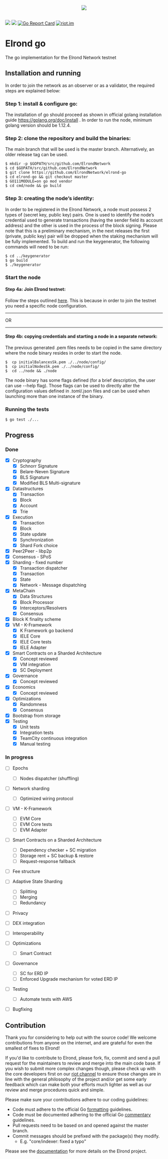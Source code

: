 <div style="text-align:center">
  <img src="https://github.com/ElrondNetwork/elrond-go/blob/master/elrond_logo_01.svg"></img>
</div>  

<br>

[![](https://img.shields.io/badge/made%20by-Elrond%20Network-blue.svg?style=flat-square)](http://elrond.com/)
[![](https://img.shields.io/badge/project-Elrond%20Network%20Testnet-blue.svg?style=flat-square)](http://elrond.com/)
[![Go Report Card](https://goreportcard.com/badge/github.com/ElrondNetwork/elrond-go)](https://goreportcard.com/report/github.com/ElrondNetwork/elrond-go)
[![riot.im](https://img.shields.io/badge/riot.im-JOIN%20CHAT-green.svg)](https://riot.im/app/#/room/#elrond:matrix.org)

# Elrond go

The go implementation for the Elrond Network testnet

## Installation and running

In order to join the network as an observer or as a validator, the required steps are explained below:

### Step 1: install & configure go:
The installation of go should proceed as shown in official golang installation guide https://golang.org/doc/install . In order to run the node, minimum golang version should be 1.12.4.

### Step 2: clone the repository and build the binaries:
The main branch that will be used is the master branch. Alternatively, an older release tag can be used.

```
$ mkdir -p $GOPATH/src/github.com/ElrondNetwork
$ cd $GOPATH/src/github.com/ElrondNetwork
$ git clone https://github.com/ElrondNetwork/elrond-go
$ cd elrond-go && git checkout master
$ GO111MODULE=on go mod vendor
$ cd cmd/node && go build
```

### Step 3: creating the node’s identity:
In order to be registered in the Elrond Network, a node must possess 2 types of (secret key, public key) pairs. One is used to identify the node’s credential used to generate transactions (having the sender field its account address) and the other is used in the process of the block signing. Please note that this is a preliminary mechanism, in the next releases the first (private, public key) pair will be dropped when the staking mechanism will be fully implemented. To build and run the keygenerator, the following commands will need to be run:

```
$ cd ../keygenerator
$ go build
$ ./keygenerator
```

### Start the node 
#### Step 4a: Join Elrond testnet:
Follow the steps outlined [here](https://docs.elrond.com/start-a-validator-node/start-the-network). This is because in order to join the testnet you need a specific node configuration.
______
OR
______
#### Step 4b: copying credentials and starting a node in a separate network:
The previous generated .pem files needs to be copied in the same directory where the node binary resides in order to start the node.

```
$  cp initialBalancesSk.pem ./../node/config/
$  cp initialNodesSk.pem ./../node/config/
$  cd ../node && ./node
```

The node binary has some flags defined (for a brief description, the user can use --help flag). Those flags can be used to directly alter the configuration values defined in .toml/.json files and can be used when launching more than one instance of the binary. 

### Running the tests	
```	
$ go test ./...	
```

## Progress

### Done
- [x] Cryptography
  - [x] Schnorr Signature
  - [x] Belare-Neven Signature
  - [x] BLS Signature
  - [x] Modified BLS Multi-signature
- [x] Datastructures
  - [x] Transaction
  - [x] Block
  - [x] Account
  - [x] Trie
- [x] Execution
  - [x] Transaction
  - [x] Block
  - [x] State update
  - [x] Synchronization
  - [x] Shard Fork choice
- [x] Peer2Peer - libp2p
- [x] Consensus - SPoS
- [x] Sharding - fixed number
  - [x] Transaction dispatcher 
  - [x] Transaction
  - [x] State
  - [x] Network - Message dispatching
- [x] MetaChain
  - [x] Data Structures
  - [x] Block Processor
  - [x] Interceptors/Resolvers
  - [x] Consensus
- [x] Block K finality scheme
- [x] VM - K-Framework
  - [x] K Framework go backend
  - [x] IELE Core
  - [x] IELE Core tests
  - [x] IELE Adapter
- [x] Smart Contracts on a Sharded Architecture
  - [x] Concept reviewed
  - [x] VM integration
  - [x] SC Deployment
- [x] Governance
  - [x] Concept reviewed
- [x] Economics
  - [x] Concept reviewed  
- [x] Optimizations
  - [x] Randomness
  - [x] Consensus
- [x] Bootstrap from storage
- [x] Testing 
  - [x] Unit tests
  - [x] Integration tests
  - [x] TeamCity continuous integration
  - [x] Manual testing

### In progress
- [ ] Epochs
  - [ ] Nodes dispatcher (shuffling)
- [ ] Network sharding
  - [ ] Optimized wiring protocol
- [ ] VM - K-Framework
  - [ ] EVM Core
  - [ ] EVM Core tests
  - [ ] EVM Adapter
- [ ] Smart Contracts on a Sharded Architecture
  - [ ] Dependency checker + SC migration
  - [ ] Storage rent + SC backup & restore
  - [ ] Request-response fallback
- [ ] Fee structure
- [ ] Adaptive State Sharding
  - [ ] Splitting
  - [ ] Merging 
  - [ ] Redundancy
- [ ] Privacy
- [ ] DEX integration
- [ ] Interoperability
- [ ] Optimizations
  - [ ] Smart Contract 
- [ ] Governance
  - [ ] SC for ERD IP
  - [ ] Enforced Upgrade mechanism for voted ERD IP
- [ ] Testing
  - [ ] Automate tests with AWS 
- [ ] Bugfixing


## Contribution
Thank you for considering to help out with the source code! We welcome contributions from anyone on the internet, and are grateful for even the smallest of fixes to Elrond!

If you'd like to contribute to Elrond, please fork, fix, commit and send a pull request for the maintainers to review and merge into the main code base. If you wish to submit more complex changes though, please check up with the core developers first on our [riot channel](https://riot.im/app/#/room/#elrond:matrix.org) to ensure those changes are in line with the general philosophy of the project and/or get some early feedback which can make both your efforts much lighter as well as our review and merge procedures quick and simple.

Please make sure your contributions adhere to our coding guidelines:

 - Code must adhere to the official Go [formatting](https://golang.org/doc/effective_go.html#formatting) guidelines.
 - Code must be documented adhering to the official Go [commentary](https://golang.org/doc/effective_go.html#commentary) guidelines.
 - Pull requests need to be based on and opened against the master branch.
 - Commit messages should be prefixed with the package(s) they modify.
    - E.g. "core/indexer: fixed a typo"

Please see the [documentation](https://docs.elrond.com/) for more details on the Elrond project.

